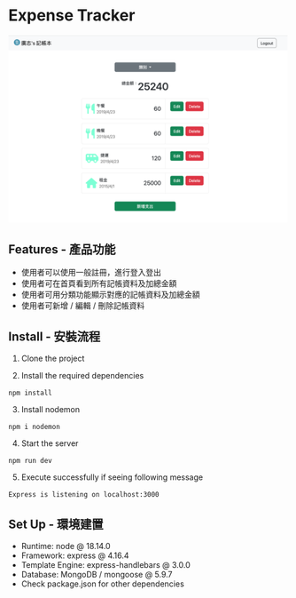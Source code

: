 # Expense Tracker
![image](/public/images/demo.png)

## Features - 產品功能

- 使用者可以使用一般註冊，進行登入登出
- 使用者可在首頁看到所有記帳資料及加總金額
- 使用者可用分類功能顯示對應的記帳資料及加總金額
- 使用者可新增 / 編輯 / 刪除記帳資料

## Install - 安裝流程

1. Clone the project

2. Install the required dependencies

```
npm install
```

3. Install nodemon

```
npm i nodemon
```

4. Start the server

```
npm run dev
```

5. Execute successfully if seeing following message

```
Express is listening on localhost:3000
```

## Set Up - 環境建置

- Runtime: node @ 18.14.0
- Framework: express @ 4.16.4
- Template Engine: express-handlebars @ 3.0.0
- Database: MongoDB / mongoose @ 5.9.7
- Check package.json for other dependencies